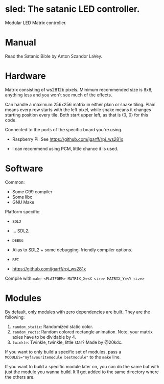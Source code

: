 # sled: The satanic LED controller.

Modular LED Matrix controller.

# Manual
Read the Satanic Bible by Anton Szandor LaVey.

# Hardware

Matrix consisting of ws2812b pixels.
Minimum recommended size is 8x8, anything less and you won't see much of the effects.

Can handle a maximum 256x256 matrix in either plain or snake tiling.
Plain means every row starts with the left pixel, while snake means it changes starting position every tile.
Both start upper left, as that is (0, 0) for this code. 

Connected to the ports of the specific board you're using.

* Raspberry Pi: See https://github.com/jgarff/rpi_ws281x
 - I can recommend using PCM, little chance it is used.

# Software

Common: 
* Some C99 compiler
* Some libc
* GNU Make

Platform specific:

* `SDL2`
 - ... SDL2.

* `DEBUG`
 - Alias to SDL2 + some debugging-friendly compiler options.

* `RPI`
 - https://github.com/jgarff/rpi_ws281x


Compile with `make <PLATFORM> MATRIX_X=<X size> MATRIX_Y=<Y size>`

# Modules

By default, only modules with zero dependencies are built.
They are the following:

1) `random_static`: Randomized static color.
2) `random_rects`: Random colored rectangle animation. Note, your matrix axies have to be dividable by 4.
3) `twinkle`: Twinkle, twinkle, little star? Made by @20kdc.

If you want to only build a specific set of modules, pass a `MODULES="myfavouritemodule bestmodule"` to the `make` line.

If you want to build a specific module later on, you can do the same but with just the 
module you wanna build. It'll get added to the same directory where the others are.
